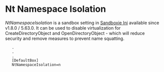 # Nt Namespace Isolation

_NtNamespaceIsolation_ is a sandbox setting in [Sandboxie Ini](SandboxieIni.md) available since v1.8.0 / 5.63.0. It can be used to disable virtualization for CreateDirectoryObject and OpenDirectoryObject - which will reduce security and remove measures to prevent name squatting.

```
   .
   .
   .
   [DefaultBox]
   NtNamespaceIsolation=n
```
